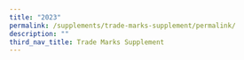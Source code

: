 ```yaml
---
title: "2023"
permalink: /supplements/trade-marks-supplement/permalink/
description: ""
third_nav_title: Trade Marks Supplement
---
```

